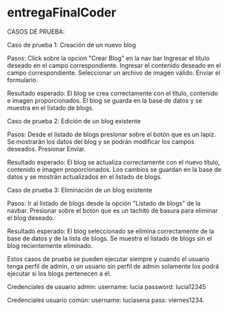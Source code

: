 # entregaFinalCoder
CASOS DE PRUEBA:

Caso de prueba 1: Creación de un nuevo blog

Pasos:
Click sobre la opcion "Crear Blog" en la nav bar
Ingresar el título deseado en el campo correspondiente.
Ingresar el contenido deseado en el campo correspondiente.
Seleccionar un archivo de imagen válido.
Enviar el formulario.

Resultado esperado:
El blog se crea correctamente con el título, contenido e imagen proporcionados.
El blog se guarda en la base de datos y se muestra en el listado de blogs.

Caso de prueba 2: Edición de un blog existente

Pasos:
Desde el listado de blogs presionar sobre el botón que es un lapiz.
Se mostrarán los datos del blog y se podrán modificar los campos deseados.
Presionar Enviar.

Resultado esperado:
El blog se actualiza correctamente con el nuevo título, contenido e imagen proporcionados.
Los cambios se guardan en la base de datos y se mostrán actualizados en el listado de blogs.

Caso de prueba 3: Eliminación de un blog existente

Pasos:
Ir al listado de blogs desde la opción "Listado de blogs" de la navbar.
Presionar sobre el botón que es un tachito de basura para eliminar el blog deseado.

Resultado esperado:
El blog seleccionado se elimina correctamente de la base de datos y de la lista de blogs.
Se muestra el listado de blogs sin el blog recientemente eliminado.

Estos casos de prueba se pueden ejecutar siempre y cuando el usuario tenga perfil de admin, o un usuario sin perfil de admin solamente los podrá ejecutar si los blogs pertenecen a él.

Credenciales de usuario admin:
username: lucia
password: lucia12345

Credenciales usuario común:
username: luciasena
pass: viernes1234.


